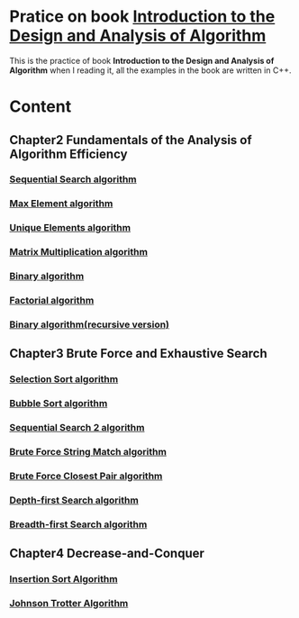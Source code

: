 # Pratice on book [Introduction to the Design and Analysis of Algorithm](https://www.amazon.com/Introduction-Design-Analysis-Algorithms-Levitin/dp/027376411X)


This is the practice of book **Introduction to the Design and Analysis of Algorithm** when I reading it, all the examples in the book are written in C++.


# Content

## Chapter2 Fundamentals of the Analysis of Algorithm Efficiency
### [Sequential Search algorithm](Chapter2/SequentialSearch.cpp)
### [Max Element algorithm](Chapter2/MaxElement.cpp)
### [Unique Elements algorithm](Chapter2/UniqueElements.cpp)
### [Matrix Multiplication algorithm](Chapter2/MatrixMultiplication.cpp)
### [Binary algorithm](Chapter2/Binary.cpp)
### [Factorial algorithm](Chapter2/Factorial.cpp)
### [Binary algorithm(recursive version)](Chapter2/BinaryRecursive.cpp)
## Chapter3 Brute Force and Exhaustive Search
### [Selection Sort algorithm](Chapter3/SelectionSort.cpp)
### [Bubble Sort algorithm](Chapter3/BubbleSort.cpp)
### [Sequential Search 2 algorithm](Chapter3/SequentialSearch2.cpp)
### [Brute Force String Match algorithm](Chapter3/BruteForceStringMatch.cpp)
### [Brute Force Closest Pair algorithm](Chapter3/BruteForceClosestPair.cpp)
### [Depth-first Search algorithm](Chapter3/DepthFirstSearch.cpp)
### [Breadth-first Search algorithm](Chapter3/BreadthFirstSearch.cpp)
## Chapter4 Decrease-and-Conquer
### [Insertion Sort Algorithm](Chapter4/InsertionSort.cpp)
### [Johnson Trotter Algorithm](Chapter4/JohnsonTrotter.cpp)

